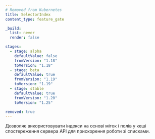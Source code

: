 ```yaml
---
# Removed from Kubernetes
title: SelectorIndex
content_type: feature_gate

_build:
  list: never
  render: false

stages:
  - stage: alpha
    defaultValue: false
    fromVersion: "1.18"
    toVersion: "1.18"
  - stage: beta
    defaultValue: true
    fromVersion: "1.19"
    toVersion: "1.19"
  - stage: stable
    defaultValue: true
    fromVersion: "1.20"
    toVersion: "1.25"

removed: true
---
```

Дозволяє використовувати індекси на основі міток і полів у кеші спостереження сервера API для прискорення роботи зі списками.
